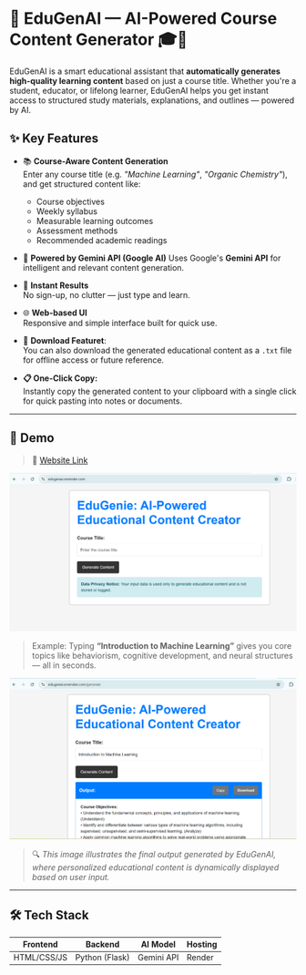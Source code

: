 # 🌟 EduGenAI — AI-Powered Course Content Generator 🎓🤖

EduGenAI is a smart educational assistant that **automatically generates high-quality learning content** based on just a course title. Whether you're a student, educator, or lifelong learner, EduGenAI helps you get instant access to structured study materials, explanations, and outlines — powered by AI.


## ✨ Key Features

- 📚 **Course-Aware Content Generation**  
  Enter any course title (e.g. _"Machine Learning"_, _"Organic Chemistry"_), and get structured content like:
  - Course objectives
  - Weekly syllabus
  - Measurable learning outcomes
  - Assessment methods
  - Recommended academic readings 


- 🤖 **Powered by Gemini API (Google AI)**
  Uses Google's **Gemini API** for intelligent and relevant content generation.

- 🚀 **Instant Results**  
  No sign-up, no clutter — just type and learn.

- 🌐 **Web-based UI**  
  Responsive and simple interface built for quick use.
  
- 💾 **Download Featuret**:  
You can also download the generated educational content as a `.txt` file for offline access or future reference.

- **📋 One-Click Copy:**  
  Instantly copy the generated content to your clipboard with a single click for quick pasting into notes or documents.

---

## 🧪 Demo

> 🔗 [Website Link](https://edugenai.onrender.com/)  

![Alt Text](demo_1.png) 
> Example: Typing **“Introduction to Machine Learning”** gives you core topics like behaviorism, cognitive development, and neural structures — all in seconds.


![Alt Text](output_1.png) 
> 🔍 *This image illustrates the final output generated by EduGenAI, where personalized educational content is dynamically displayed based on user input.*

---

## 🛠️ Tech Stack

| Frontend   | Backend       | AI Model  | Hosting |
|------------|---------------|-----------|---------|
| HTML/CSS/JS| Python (Flask)| Gemini API| Render  |


